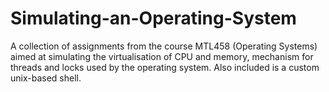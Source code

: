 # Simulating-an-Operating-System
A collection of assignments from the course MTL458 (Operating Systems) aimed at simulating the virtualisation of CPU and memory, mechanism for threads and locks used by the operating system. Also included is a custom unix-based shell.
